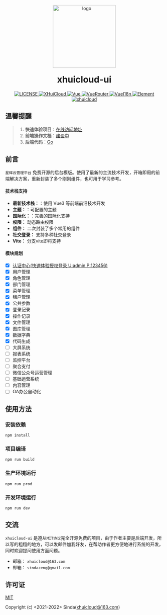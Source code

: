 <p align="center">
     <img src="https://xhuicloud.oss-cn-shenzhen.aliyuncs.com/logo-transparent.png" width="200px" height="200px" alt="logo"> </br>
</p>
<h1 align="center" style="margin: 20px 20px; font-weight: bold;">xhuicloud-ui</h1> 

<p align="center">
  <a href="https://github.com/sindaZeng/XHuiCloud/blob/develop/LICENSE">
    <img src="https://img.shields.io/badge/License-MIT-blue.svg" alt="LICENSE">
  </a>
  <a href="https://github.com/sindaZeng/XHuiCloud">
    <img src="https://img.shields.io/badge/XHuiCloud-2.0.1-green.svg" alt="XHuiCloud">
  </a>
  <a href="#">
    <img src="https://img.shields.io/badge/Vue-3.2.8-green.svg" alt="Vue">
  </a>
  <a href="#">
    <img src="https://img.shields.io/badge/Vue--Router-4.0.14-green.svg" alt="VueRouter">
  </a>
  <a href="#">
    <img src="https://img.shields.io/badge/Vue--I18n-9.1.7-green.svg" alt="VueI18n">
  </a>
  <a href="#">
    <img src="https://img.shields.io/badge/Element--Plus-1.3.0--beta.10-green.svg" alt="Element">
  </a>

  <a href="https://mp.weixin.qq.com/cgi-bin/showqrcode?ticket=gQHz8DwAAAAAAAAAAS5odHRwOi8vd2VpeGluLnFxLmNvbS9xLzAybV9pT1JlRmxjUEUxMDAwMHcwN0UAAgTet0ZiAwQAAAAA">
    <img src="https://img.shields.io/badge/%E5%85%AC%E4%BC%97%E5%8F%B7-xhuicloud-brightgreen" alt="xhuicloud">
  </a>
</p>


## 温馨提醒

> 1. **快速体验项目**：[在线访问地址](http://xhuicloud.cn/)
> 2. **前端操作文档**：[建设中](http://doc.xhuicloud.cn/#/)
> 3. **后端代码**：[Go](https://github.com/sindaZeng/XHuiCloud)

## 前言

`星辉云管理平台` 免费开源的后台模版。使用了最新的主流技术开发，开箱即用的前端解决方案，重新封装了多个刚刚组件，也可用于学习参考。

#### 技术栈支持
- **最新技术栈：**：使用 Vue3 等前端前沿技术开发
- **主题：**：可配置的主题
- **国际化：**：完善的国际化支持
- **权限：** 动态路由权限
- **组件：** 二次封装了多个常用的组件
- **社交登录：** 支持多种社交登录
- **Vite：** 分支vite即将支持


#### 模块规划

- [x] [认证中心(快速体验授权登录 U:admin P:123456)](http://oauth2.xhuicloud.cn/oauth/authorize?client_id=test&response_type=code&scop=server&redirect_uri=http://xhuicloud.cn)
- [x] 用户管理
- [x] 角色管理
- [x] 部门管理
- [x] 菜单管理
- [x] 租户管理
- [x] 公共参数
- [x] 登录记录
- [x] 操作记录
- [x] 文件管理
- [x] 图库管理
- [x] 数据字典
- [x] 代码生成
- [ ] 大屏系统
- [ ] 报表系统
- [ ] 监控平台
- [ ] 聚合支付
- [ ] 微信公众号运营管理
- [ ] 基础运营系统
- [ ] 内容管理
- [ ] OA办公自动化

## 使用方法
### 安装依赖
```
npm install
```

### 项目编译
```
npm run build
```

### 生产环境运行
```
npm run prod
```

### 开发环境运行
```
npm run dev
```

## 交流

`xhuicloud-ui` 是遵从`MIT协议`完全开源免费的项目，由于作者主要是后端开发，所以写的粗糙的地方，可以发邮件加我好友，在帮助作者更方便地进行系统的开发，同时欢迎提问使用方面问题。

- 邮箱： `xhuicloud@163.com`
- 邮箱： `sindazeng@gmail.com`

## 许可证

[MIT](https://github.com/sindaZeng/xhuicloud-ui/blob/master/LICENSE)

Copyright (c) <2021-2022> Sinda(xhuicloud@163.com)
